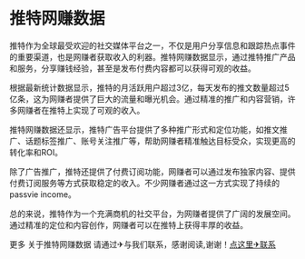 # 推特网赚数据

推特作为全球最受欢迎的社交媒体平台之一，不仅是用户分享信息和跟踪热点事件的重要渠道，也是网赚者获取收入的利器。推特网赚数据显示，通过推特推广产品和服务，分享赚钱经验，甚至是发布付费内容都可以获得可观的收益。

根据最新统计数据显示，推特的月活跃用户超过3亿，每天发布的推文数量超过5亿条，这为网赚者提供了巨大的流量和曝光机会。通过精准的推广和内容营销，许多网赚者在推特上实现了可观的收入。

推特网赚数据还显示，推特广告平台提供了多种推广形式和定位功能，如推文推广、话题标签推广、账号关注推广等，帮助网赚者精准触达目标受众，实现更高的转化率和ROI。

除了广告推广，推特还提供了付费订阅功能，网赚者可以通过发布独家内容、提供付费订阅服务等方式获取稳定的收入。不少网赚者通过这一方式实现了持续的 passvie income。

总的来说，推特作为一个充满商机的社交平台，为网赚者提供了广阔的发展空间。通过精准的定位和内容创作，网赚者可以在推特上获得丰厚的收益。

更多 关于推特网赚数据 请通过✈与我们联系，感谢阅读,谢谢！[点这里✈联系](https://d.k02.cc)